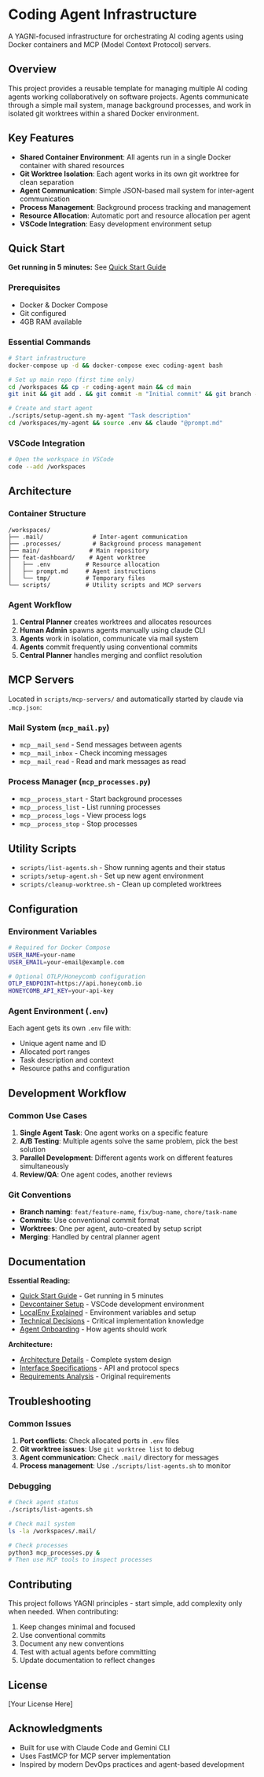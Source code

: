 # Coding Agent Infrastructure

A YAGNI-focused infrastructure for orchestrating AI coding agents using Docker containers and MCP (Model Context Protocol) servers.

## Overview

This project provides a reusable template for managing multiple AI coding agents working collaboratively on software projects. Agents communicate through a simple mail system, manage background processes, and work in isolated git worktrees within a shared Docker environment.

## Key Features

- **Shared Container Environment**: All agents run in a single Docker container with shared resources
- **Git Worktree Isolation**: Each agent works in its own git worktree for clean separation
- **Agent Communication**: Simple JSON-based mail system for inter-agent communication
- **Process Management**: Background process tracking and management
- **Resource Allocation**: Automatic port and resource allocation per agent
- **VSCode Integration**: Easy development environment setup

## Quick Start

**Get running in 5 minutes:** See [Quick Start Guide](docs/QUICK_START.md)

### Prerequisites
- Docker & Docker Compose
- Git configured  
- 4GB RAM available

### Essential Commands
```bash
# Start infrastructure
docker-compose up -d && docker-compose exec coding-agent bash

# Set up main repo (first time only)
cd /workspaces && cp -r coding-agent main && cd main
git init && git add . && git commit -m "Initial commit" && git branch -m main

# Create and start agent
./scripts/setup-agent.sh my-agent "Task description"
cd /workspaces/my-agent && source .env && claude "@prompt.md"
```

### VSCode Integration

```bash
# Open the workspace in VSCode
code --add /workspaces
```

## Architecture

### Container Structure
```
/workspaces/
├── .mail/              # Inter-agent communication
├── .processes/         # Background process management
├── main/              # Main repository
├── feat-dashboard/    # Agent worktree
│   ├── .env          # Resource allocation
│   ├── prompt.md     # Agent instructions
│   └── tmp/          # Temporary files
└── scripts/          # Utility scripts and MCP servers
```

### Agent Workflow

1. **Central Planner** creates worktrees and allocates resources
2. **Human Admin** spawns agents manually using claude CLI
3. **Agents** work in isolation, communicate via mail system
4. **Agents** commit frequently using conventional commits
5. **Central Planner** handles merging and conflict resolution

## MCP Servers

Located in `scripts/mcp-servers/` and automatically started by claude via `.mcp.json`:

### Mail System (`mcp_mail.py`)
- `mcp__mail_send` - Send messages between agents
- `mcp__mail_inbox` - Check incoming messages
- `mcp__mail_read` - Read and mark messages as read

### Process Manager (`mcp_processes.py`)
- `mcp__process_start` - Start background processes
- `mcp__process_list` - List running processes
- `mcp__process_logs` - View process logs
- `mcp__process_stop` - Stop processes

## Utility Scripts

- `scripts/list-agents.sh` - Show running agents and their status
- `scripts/setup-agent.sh` - Set up new agent environment
- `scripts/cleanup-worktree.sh` - Clean up completed worktrees

## Configuration

### Environment Variables
```bash
# Required for Docker Compose
USER_NAME=your-name
USER_EMAIL=your-email@example.com

# Optional OTLP/Honeycomb configuration
OTLP_ENDPOINT=https://api.honeycomb.io
HONEYCOMB_API_KEY=your-api-key
```

### Agent Environment (`.env`)
Each agent gets its own `.env` file with:
- Unique agent name and ID
- Allocated port ranges
- Task description and context
- Resource paths and configuration

## Development Workflow

### Common Use Cases

1. **Single Agent Task**: One agent works on a specific feature
2. **A/B Testing**: Multiple agents solve the same problem, pick the best solution
3. **Parallel Development**: Different agents work on different features simultaneously
4. **Review/QA**: One agent codes, another reviews

### Git Conventions

- **Branch naming**: `feat/feature-name`, `fix/bug-name`, `chore/task-name`
- **Commits**: Use conventional commit format
- **Worktrees**: One per agent, auto-created by setup script
- **Merging**: Handled by central planner agent

## Documentation

**Essential Reading:**
- [Quick Start Guide](docs/QUICK_START.md) - Get running in 5 minutes  
- [Devcontainer Setup](docs/DEVCONTAINER_SETUP.md) - VSCode development environment
- [LocalEnv Explained](docs/LOCALENV_EXPLAINED.md) - Environment variables and setup
- [Technical Decisions](docs/TECHNICAL_DECISIONS.md) - Critical implementation knowledge
- [Agent Onboarding](docs/agent-onboarding.md) - How agents should work

**Architecture:**
- [Architecture Details](docs/ARCHITECTURE_REFINED.md) - Complete system design
- [Interface Specifications](docs/INTERFACES.md) - API and protocol specs
- [Requirements Analysis](REQUIREMENTS.md) - Original requirements

## Troubleshooting

### Common Issues

1. **Port conflicts**: Check allocated ports in `.env` files
2. **Git worktree issues**: Use `git worktree list` to debug
3. **Agent communication**: Check `.mail/` directory for messages
4. **Process management**: Use `./scripts/list-agents.sh` to monitor

### Debugging

```bash
# Check agent status
./scripts/list-agents.sh

# Check mail system
ls -la /workspaces/.mail/

# Check processes
python3 mcp_processes.py &
# Then use MCP tools to inspect processes
```

## Contributing

This project follows YAGNI principles - start simple, add complexity only when needed. When contributing:

1. Keep changes minimal and focused
2. Use conventional commits
3. Document any new conventions
4. Test with actual agents before committing
5. Update documentation to reflect changes

## License

[Your License Here]

## Acknowledgments

- Built for use with Claude Code and Gemini CLI
- Uses FastMCP for MCP server implementation
- Inspired by modern DevOps practices and agent-based development